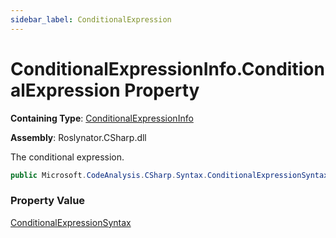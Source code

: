 ```yaml
---
sidebar_label: ConditionalExpression
---
```


# ConditionalExpressionInfo\.ConditionalExpression Property

**Containing Type**: [ConditionalExpressionInfo](../index.md)

**Assembly**: Roslynator\.CSharp\.dll

  
The conditional expression\.

```csharp
public Microsoft.CodeAnalysis.CSharp.Syntax.ConditionalExpressionSyntax ConditionalExpression { get; }
```

### Property Value

[ConditionalExpressionSyntax](https://docs.microsoft.com/en-us/dotnet/api/microsoft.codeanalysis.csharp.syntax.conditionalexpressionsyntax)

